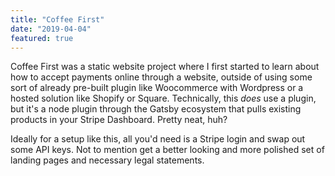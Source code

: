 ```yaml
---
title: "Coffee First"
date: "2019-04-04"
featured: true
---
```


Coffee First was a static website project where I first started to learn about how to accept payments online through a website, outside of using some sort of already pre-built plugin like Woocommerce with Wordpress or a hosted solution like Shopify or Square. Technically, this _does_ use a plugin, but it's a node plugin through the Gatsby ecosystem that pulls existing products in your Stripe Dashboard. Pretty neat, huh? 

Ideally for a setup like this, all you'd need is a Stripe login and swap out some API keys. Not to mention get a better looking and more polished set of landing pages and necessary legal statements. 
